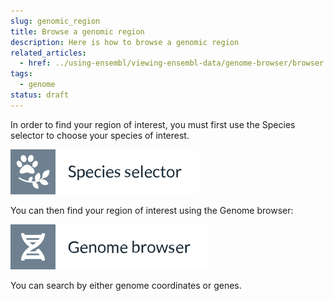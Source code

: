 ```yaml
---
slug: genomic_region
title: Browse a genomic region
description: Here is how to browse a genomic region
related_articles:
  - href: ../using-ensembl/viewing-ensembl-data/genome-browser/browser.md
tags:
  - genome
status: draft
---
```

In order to find your region of interest, you must first use the Species selector to choose your species of interest.

![](../../id-species-selector.svg)

You can then find your region of interest using the Genome browser:

![](../../id-genome-browser.svg)

You can search by either genome coordinates or genes.
